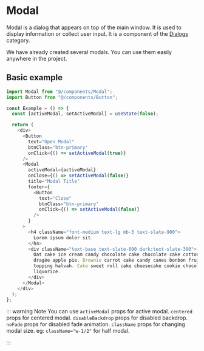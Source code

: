# Modal

Modal is a dialog that appears on top of the main window. It is used to display information or collect user input. It is a component of the [Dialogs](https://headlessui.com/vue/dialog) category.

We have already created several modals. You can use them easily anywhere in the project.

## Basic example

```js
import Modal from "@/components/Modal";
import Button from "@/components/Button";

const Example = () => {
  const [activeModal, setActiveModal] = useState(false);

  return (
    <div>
      <Button
        text="Open Modal"
        btnClass="btn-primary"
        onClick={() => setActiveModal(true)}
      />
      <Modal
        activeModal={activeModal}
        onClose={() => setActiveModal(false)}
        title="Modal Title"
        footer={
          <Button
            text="Close"
            btnClass="btn-primary"
            onClick={() => setActiveModal(false)}
          />
        }
      >
        <h4 className="font-medium text-lg mb-3 text-slate-900">
          Lorem ipsum dolor sit.
        </h4>
        <div className="text-base text-slate-600 dark:text-slate-300">
          Oat cake ice cream candy chocolate cake chocolate cake cotton candy
          dragée apple pie. Brownie carrot cake candy canes bonbon fruitcake
          topping halvah. Cake sweet roll cake cheesecake cookie chocolate cake
          liquorice.
        </div>
      </Modal>
    </div>
  );
};
```

::: warning Note
You can use `activeModal` props for active modal.
`centered` props for centered modal.
`disableBackdrop` props for disabled backdrop.
`noFade` props for disabled fade animation.
`className` props for changing modal size. eg: `className="w-1/2"` for half modal.

:::
